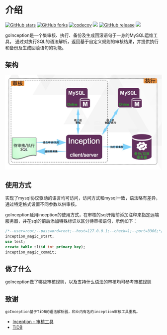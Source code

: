 # 介绍


[![GitHub stars](https://img.shields.io/github/stars/hanchuanchuan/goInception?style=brightgreen)](https://github.com/hanchuanchuan/goInception/stargazers)
[![GitHub forks](https://img.shields.io/github/forks/hanchuanchuan/goInception?style=brightgreen)](https://github.com/hanchuanchuan/goInception/network)
[![codecov](https://codecov.io/gh/hanchuanchuan/goInception/branch/master/graph/badge.svg)](https://codecov.io/gh/hanchuanchuan/goInception)
![](https://img.shields.io/github/downloads/hanchuanchuan/goInception/total.svg)
[![GitHub release](https://img.shields.io/github/release-pre/hanchuanchuan/goInception.svg?style=brightgreen)](https://github.com/hanchuanchuan/goInception/releases)
![](https://img.shields.io/github/license/hanchuanchuan/goInception.svg)

goInception是一个集审核、执行、备份及生成回滚语句于一身的MySQL运维工具， 通过对执行SQL的语法解析，返回基于自定义规则的审核结果，并提供执行和备份及生成回滚语句的功能。

## 架构

![审核流程](./images/process.png)

## 使用方式

实现了mysql协议驱动的语言均可访问，访问方式和mysql一致，语法略有差异，通过特定格式设置不同参数以供审核。

goInception延用inception的使用方式，在审核的sql开始前添加注释来指定远端服务器，并在sql的前后添加特殊标识以区分待审核语句，示例如下：

```sql
/*--user=root;--password=root;--host=127.0.0.1;--check=1;--port=3306;*/
inception_magic_start;
use test;
create table t1(id int primary key);
inception_magic_commit;
```

## 做了什么

goInception做了哪些审核规则，以及支持什么语法的审核均可参考[审核规则](rules.html)


## 致谢

```
goInception基于TiDB的语法解析器，和业内有名的inception审核工具重构。
```

* [Inception - 审核工具](https://github.com/hanchuanchuan/inception)
* [TiDB](https://github.com/pingcap/tidb)







